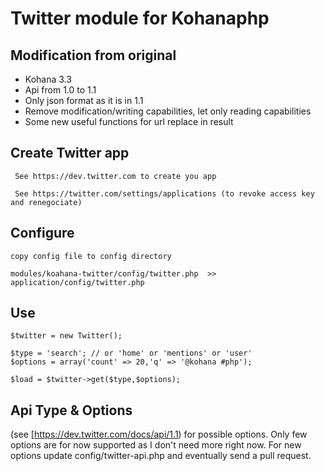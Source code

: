 # Twitter module for Kohanaphp
## Modification from original

* Kohana 3.3
* Api from 1.0 to 1.1 
* Only json format as it is in 1.1
* Remove modification/writing capabilities, let only reading capabilities
* Some new useful functions for url replace in result

## Create Twitter app

     See https://dev.twitter.com to create you app 
    
     See https://twitter.com/settings/applications (to revoke access key and renegociate)

## Configure

    copy config file to config directory
    
    modules/koahana-twitter/config/twitter.php  >> application/config/twitter.php


## Use

    $twitter = new Twitter();

    $type = 'search'; // or 'home' or 'mentions' or 'user'
    $options = array('count' => 20,'q' => '@kohana #php'); 

    $load = $twitter->get($type,$options);

## Api Type & Options 

(see [https://dev.twitter.com/docs/api/1.1) for possible options. 
Only few options are for now supported as I don't need more right now. 
For new options update config/twitter-api.php and eventually send a pull request.


